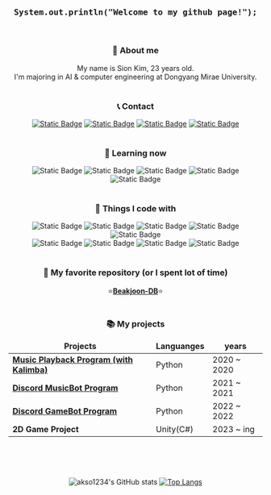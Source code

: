<div align="center">
  <br>
  <h3><samp><b>System.out.println("Welcome to my github page!");</b></samp></h3>

  <br>

  <h3> 💬 About me </h3>
  My name is Sion Kim, 23 years old. <br>
  I'm majoring in AI & computer engineering at Dongyang Mirae University.
  <br><br>
  <h3> 📞 Contact </h3>
  <a href="https://www.instagram.com/sion_kim27/"><img alt="Static Badge" src="https://img.shields.io/badge/Instagram-purple?style=flat-sqaure&logo=instagram&logoColor=white"></a>
  <a href="mailto:kimsion07273@gmail.com"><img alt="Static Badge" src="https://img.shields.io/badge/Gmail-red?style=flat-sqaure&logo=gmail&logoColor=white"></a>
  <a href="mailto:akso1234@naver.com"><img alt="Static Badge" src="https://img.shields.io/badge/Naver-vlolet?style=flat-sqaure&logo=naver&logoColor=white"></a>
  <a href="https://github.com/akso1234"><img alt="Static Badge" src="https://img.shields.io/badge/Github-black?style=flat-sqaure&logo=github&logoColor=white"></a>
  <br><br>
  <h3> 🚀 Learning now </h3>
  <img alt="Static Badge" src="https://img.shields.io/badge/JAVA-red?style=flat-sqaure&logo=oracle&logoColor=white">
  <img alt="Static Badge" src="https://img.shields.io/badge/Data_analysis-black?style=flat-sqaure&logo=alwaysdata&logoColor=white&color=black">
  <img alt="Static Badge" src="https://img.shields.io/badge/MySQL-blue?style=flat-sqaure&logo=mysql&logoColor=white">
  <img alt="Static Badge" src="https://img.shields.io/badge/JSP-purple?style=flat-sqaure&logo=eclipseide&logoColor=white">
  <img alt="Static Badge" src="https://img.shields.io/badge/GIT-orange?style=flat-sqaure&logo=git&logoColor=white">
  <br><br>
  <h3> 🎈 Things I code with </h3>
  <img alt="Static Badge" src="https://img.shields.io/badge/Python-blue?style=flat-sqaure&logo=python&logoColor=white">
  <img alt="Static Badge" src="https://img.shields.io/badge/C%20Language-black?style=flat-sqaure&logo=c&logoColor=white">
  <img alt="Static Badge" src="https://img.shields.io/badge/C%23-purple?style=flat-sqaure&logo=csharp&logoColor=white">
  <img alt="Static Badge" src="https://img.shields.io/badge/Unity-white?style=flat-sqaure&logo=unity&logoColor=black">
  <img alt="Static Badge" src="https://img.shields.io/badge/Discord-indigo?style=flat-sqaure&logo=discord&logoColor=white"><br>
  <img alt="Static Badge" src="https://img.shields.io/badge/Heroku-purple?style=flat-sqaure&logo=heroku&logoColor=white">
  <img alt="Static Badge" src="https://img.shields.io/badge/Google%20Cloud%20Platform-orange?style=flat-sqaure&logo=googlecloud&logoColor=white">
  <img alt="Static Badge" src="https://img.shields.io/badge/Amazon%20AWS-blue?style=flat-sqaure&logo=amazonaws&logoColor=white">
  <img alt="Static Badge" src="https://img.shields.io/badge/Processing-black?style=flat-sqaure&logo=processingfoundation&logoColor=white">
  <br><br>
  <h3> 📌 My favorite repository (or I spent lot of time) </h3>
  ⭐<a href="https://github.com/akso1234/Baekjoon-DB"><b>Beakjoon-DB</b></a>⭐
  <br><br>
  <h3> 📚 My projects </h3>
  <table>
  <thead align="center">
      <tr border: none;>
        <td><b>Projects</b></td>
        <td><b>Languanges</b></td>
        <td><b>years</b></td>
      </tr>
  </thead>
  <tbody>
    <tr>
      <td><a href="https://github.com/akso1234/music_playback_program"><b>Music Playback Program (with Kalimba)</b></a></td>
      <td>Python</td>
      <td>2020 ~ 2020</td>
    </tr>
    <tr>
      <td><a href="https://github.com/akso1234/Discord_MusicBot"><b>Discord MusicBot Program</b></a></td>
      <td>Python</td>
      <td>2021 ~ 2021</td>
    </tr>
    <tr>
      <td><a href="https://github.com/akso1234/Discord_GameBot"><b>Discord GameBot Program</b></a></td>
      <td>Python</td>
      <td>2022 ~ 2022</td>
    </tr>
    <tr>
      <td><b>2D Game Project</b></td>
      <td>Unity(C#)</td>
      <td>2023 ~ ing</td>
    </tr>
  </tbody>
  </table>
  <br><br><br>

  ![akso1234's GitHub stats](https://github-readme-stats.vercel.app/api?username=akso1234&theme=radical&show_icons=true)
  [![Top Langs](https://github-readme-stats.vercel.app/api/top-langs/?username=akso1234&layout=donut)](https://github.com/akso1234/github-readme-stats)
</div>

